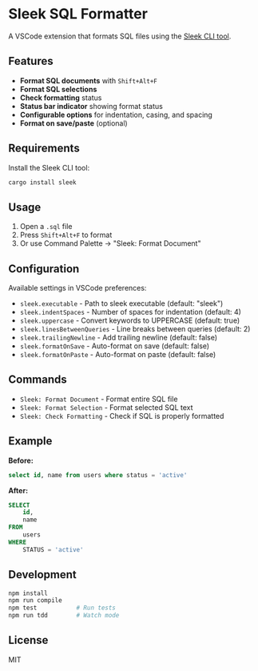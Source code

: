 # Sleek SQL Formatter

A VSCode extension that formats SQL files using the [Sleek CLI tool](https://github.com/nrempel/sleek).

## Features

- **Format SQL documents** with `Shift+Alt+F`
- **Format SQL selections**
- **Check formatting** status
- **Status bar indicator** showing format status
- **Configurable options** for indentation, casing, and spacing
- **Format on save/paste** (optional)

## Requirements

Install the Sleek CLI tool:

```bash
cargo install sleek
```

## Usage

1. Open a `.sql` file
2. Press `Shift+Alt+F` to format
3. Or use Command Palette → "Sleek: Format Document"

## Configuration

Available settings in VSCode preferences:

- `sleek.executable` - Path to sleek executable (default: "sleek")
- `sleek.indentSpaces` - Number of spaces for indentation (default: 4)
- `sleek.uppercase` - Convert keywords to UPPERCASE (default: true)
- `sleek.linesBetweenQueries` - Line breaks between queries (default: 2)
- `sleek.trailingNewline` - Add trailing newline (default: false)
- `sleek.formatOnSave` - Auto-format on save (default: false)
- `sleek.formatOnPaste` - Auto-format on paste (default: false)

## Commands

- `Sleek: Format Document` - Format entire SQL file
- `Sleek: Format Selection` - Format selected SQL text
- `Sleek: Check Formatting` - Check if SQL is properly formatted

## Example

**Before:**

```sql
select id, name from users where status = 'active'
```

**After:**

```sql
SELECT
    id,
    name
FROM
    users
WHERE
    STATUS = 'active'
```

## Development

```bash
npm install
npm run compile
npm test           # Run tests
npm run tdd        # Watch mode
```

## License

MIT
